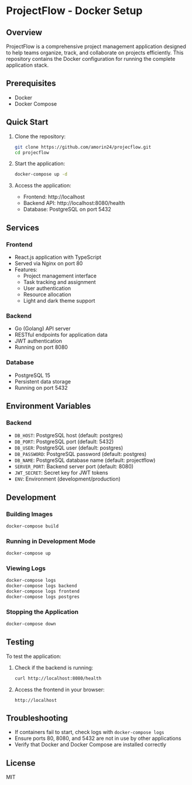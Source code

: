 # ProjectFlow - Docker Setup

## Overview

ProjectFlow is a comprehensive project management application designed to help teams organize, track, and collaborate on projects efficiently. This repository contains the Docker configuration for running the complete application stack.

## Prerequisites

- Docker
- Docker Compose

## Quick Start

1. Clone the repository:
   ```bash
   git clone https://github.com/amorin24/projecflow.git
   cd projecflow
   ```

2. Start the application:
   ```bash
   docker-compose up -d
   ```

3. Access the application:
   - Frontend: http://localhost
   - Backend API: http://localhost:8080/health
   - Database: PostgreSQL on port 5432

## Services

### Frontend
- React.js application with TypeScript
- Served via Nginx on port 80
- Features:
  - Project management interface
  - Task tracking and assignment
  - User authentication
  - Resource allocation
  - Light and dark theme support

### Backend
- Go (Golang) API server
- RESTful endpoints for application data
- JWT authentication
- Running on port 8080

### Database
- PostgreSQL 15
- Persistent data storage
- Running on port 5432

## Environment Variables

### Backend
- `DB_HOST`: PostgreSQL host (default: postgres)
- `DB_PORT`: PostgreSQL port (default: 5432)
- `DB_USER`: PostgreSQL user (default: postgres)
- `DB_PASSWORD`: PostgreSQL password (default: postgres)
- `DB_NAME`: PostgreSQL database name (default: projectflow)
- `SERVER_PORT`: Backend server port (default: 8080)
- `JWT_SECRET`: Secret key for JWT tokens
- `ENV`: Environment (development/production)

## Development

### Building Images
```bash
docker-compose build
```

### Running in Development Mode
```bash
docker-compose up
```

### Viewing Logs
```bash
docker-compose logs
docker-compose logs backend
docker-compose logs frontend
docker-compose logs postgres
```

### Stopping the Application
```bash
docker-compose down
```

## Testing

To test the application:

1. Check if the backend is running:
   ```bash
   curl http://localhost:8080/health
   ```

2. Access the frontend in your browser:
   ```
   http://localhost
   ```

## Troubleshooting

- If containers fail to start, check logs with `docker-compose logs`
- Ensure ports 80, 8080, and 5432 are not in use by other applications
- Verify that Docker and Docker Compose are installed correctly

## License

MIT
